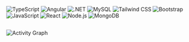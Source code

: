 ![TypeScript](https://img.shields.io/badge/TypeScript-007ACC?style=for-the-badge&logo=typescript&logoColor=white)
![Angular](https://img.shields.io/badge/Angular-DD0031?style=for-the-badge&logo=angular&logoColor=white)
![.NET](https://img.shields.io/badge/.NET-512BD4?style=for-the-badge&logo=dotnet&logoColor=white)
![MySQL](https://img.shields.io/badge/MySQL-4479A1?style=for-the-badge&logo=mysql&logoColor=white)
![Tailwind CSS](https://img.shields.io/badge/Tailwind_CSS-38B2AC?style=for-the-badge&logo=tailwind-css&logoColor=white)
![Bootstrap](https://img.shields.io/badge/Bootstrap-563D7C?style=for-the-badge&logo=bootstrap&logoColor=white)
![JavaScript](https://img.shields.io/badge/JavaScript-F7DF1E?style=for-the-badge&logo=javascript&logoColor=black)
![React](https://img.shields.io/badge/React-20232A?style=for-the-badge&logo=react&logoColor=61DAFB)
![Node.js](https://img.shields.io/badge/Node.js-339933?style=for-the-badge&logo=nodedotjs&logoColor=white)
![MongoDB](https://img.shields.io/badge/MongoDB-4EA94B?style=for-the-badge&logo=mongodb&logoColor=white)

##

![Activity Graph](https://github-readme-activity-graph.vercel.app/graph?username=masniloy&theme=radical&hide_border=false&bg_color=transparent&point=transparent&area=true&count_private=true&cache_seconds=0)
<!--
##
![GitHub Streak](https://github-readme-streak-stats.herokuapp.com/?user=masniloy&theme=radical&hide_border=false&date_format=M%20j%5B%2C%20Y%5D)

![Top Languages](https://github-readme-stats-git-masterrstaa-rickstaa.vercel.app/api/top-langs/?username=masniloy&theme=radical&hide_border=false&include_all_commits=true&count_private=true&layout=compact&langs_count=8)

##
![Trophies](https://github-profile-trophy.vercel.app/?username=masniloy&theme=radical)
-->

